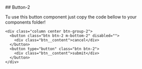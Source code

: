 ## Button-2

Tu use this button component just copy the code bellow to your components folder!

```
<div class="column center btn-group-2">
  <button class="btn btn-2 m-bottom-2" disabled="">
    <div class="btn__content">cancel</div>
  </button>
  <button type="button" class="btn btn-2">
    <div class="btn__content">submit</div>
  </button>
</div>
```
